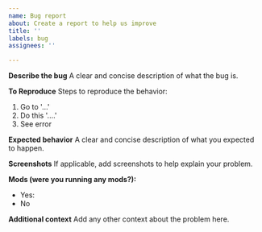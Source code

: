 ```yaml
---
name: Bug report
about: Create a report to help us improve
title: ''
labels: bug
assignees: ''

---
```


**Describe the bug**
A clear and concise description of what the bug is.

**To Reproduce**
Steps to reproduce the behavior:
1. Go to '...'
2. Do this '....'
4. See error

**Expected behavior**
A clear and concise description of what you expected to happen.

**Screenshots**
If applicable, add screenshots to help explain your problem.

**Mods (were you running any mods?):**
 - Yes: 
 - No

**Additional context**
Add any other context about the problem here.
